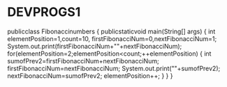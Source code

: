 # DEVPROGS1
publicclass Fibonaccinumbers {
publicstaticvoid main(String[] args) {
int elementPosition=1,count=10, firstFibonacciNum=0,nextFibonacciNum=1;
System.out.print(firstFibonacciNum+&quot;&quot;+nextFibonacciNum);
for(elementPosition=2;elementPosition&lt;count;++elementPosition)
{
int sumofPrev2=firstFibonacciNum+nextFibonacciNum;
firstFibonacciNum=nextFibonacciNum;
System.out.print(&quot;&quot;+sumofPrev2);
nextFibonacciNum=sumofPrev2;
elementPosition++;
}
}
}
